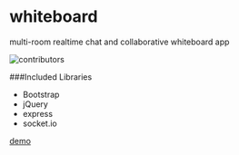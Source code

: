 whiteboard
==========

multi-room realtime chat and collaborative whiteboard app

![contributors](http://i42.photobucket.com/albums/e316/tanasiliev/whiteboard_zpse281711f.png)


###Included Libraries

* Bootstrap
* jQuery
* express
* socket.io



 [demo](http://simple-whiteboard.herokuapp.com) 

